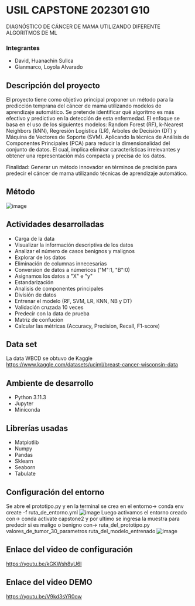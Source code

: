 # USIL CAPSTONE 202301 G10
DIAGNÓSTICO DE CÁNCER DE MAMA UTILIZANDO DIFERENTE ALGORITMOS DE ML
### Integrantes
- David, Huanachin Sullca
- Gianmarco, Loyola Alvarado

## Descripción del proyecto 
El proyecto tiene como objetivo principal proponer un método para la predicción temprana del cáncer de mama utilizando modelos de aprendizaje automático. Se pretende identificar qué algoritmo es más efectivo y predictivo en la detección de esta enfermedad. El enfoque se basa en el uso de los siguientes modelos: Random Forest (RF), k-Nearest Neighbors (kNN), Regresión Logística (LR), Árboles de Decisión (DT) y Máquina de Vectores de Soporte (SVM).
Aplicando la técnica de Análisis de Componentes Principales (PCA) para reducir la dimensionalidad del conjunto de datos. El cual, implica eliminar características irrelevantes y obtener una representación más compacta y precisa de los datos.

Finalidad: Generar  un método innovador en términos de precisión para predecir el cáncer de mama utilizando técnicas de aprendizaje automático.

## Método
![image](https://github.com/Gianmarco30/USIL_CAPSTONE202301_G10/assets/51091925/29b14054-8394-48d8-8d07-8015b2c83d4e)

## Actividades desarrolladas
- Carga de la data
- Visualizar la información descriptiva de los datos
- Analizar el número de casos benignos y malignos
- Explorar de los datos
- Eliminación de columnas innecesarias
- Conversion de datos a númericos ("M":1, "B":0)
- Asignamos los datos a "X" e "y"
- Estandarización
- Analisis de componentes principales
- División de datos
- Entrenar el modelo (RF, SVM, LR, KNN, NB y DT)
- Validación cruzada 10 veces
- Predecir con la data de prueba
- Matriz de confución
- Calcular las métricas (Accuracy, Precision, Recall, F1-score)
## Data set 
  La data WBCD se obtuvo de Kaggle 
  https://www.kaggle.com/datasets/uciml/breast-cancer-wisconsin-data 
## Ambiente de desarrollo
- Python 3.11.3
- Jupyter
- Miniconda
## Librerías usadas
- Matplotlib
- Numpy
- Pandas
- Sklearn
- Seaborn
- Tabulate
## Configuración del entorno
Se abre el prototipo.py y en la terminal se crea en el entorno-> conda env create -f ruta_de_entorno.yml
![image](https://github.com/Gianmarco30/USIL_CAPSTONE202301_G10/assets/51091925/7118fbdf-982e-4f1a-9961-f4d5c4d3aadb)
Luego activamos el entorno creado con-> conda activate capstone2
y por ultimo se ingresa la muestra para predecir si es maligo o benigno
con-> ruta_del_prototipo.py valores_de_tumor_30_parametros ruta_del_modelo_entrenado
![image](https://github.com/Gianmarco30/USIL_CAPSTONE202301_G10/assets/51091925/fe9c3c49-21fa-4a51-b699-dde78a5239f6)

## Enlace del video de configuración
https://youtu.be/kGKWsh8yU6I
## Enlace del video DEMO
https://youtu.be/V9kd3sYR0ow
